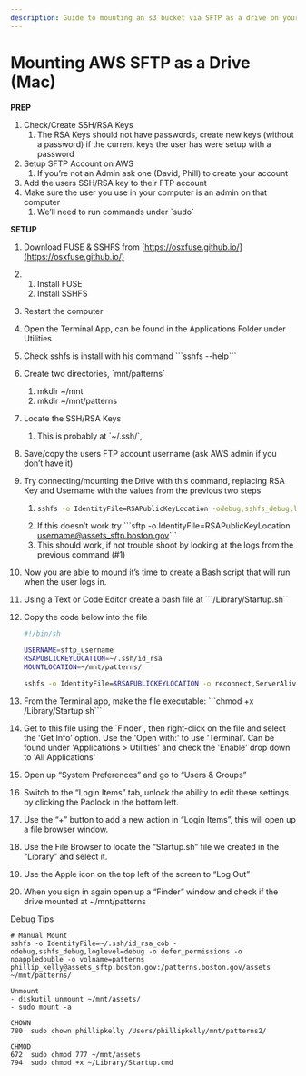 ```yaml
---
description: Guide to mounting an s3 bucket via SFTP as a drive on your computer
---
```


# Mounting AWS SFTP as a Drive \(Mac\)

**PREP**

1. Check/Create SSH/RSA Keys
   1. The RSA Keys should not have passwords, create new keys \(without a password\) if the current keys the user has were setup with a password
2. Setup SFTP Account on AWS
   1. If you’re not an Admin ask one \(David, Phill\) to create your account
3. Add the users SSH/RSA key to their FTP account
4. Make sure the user you use in your computer is an admin on that computer
   1. We’ll need to run commands under  \`sudo\`

**SETUP**

1. Download FUSE & SSHFS from [https://osxfuse.github.io/](https://osxfuse.github.io/)
2. 1. Install FUSE
   2. Install SSHFS
3. Restart the computer
4. Open the Terminal App, can be found in the Applications Folder under Utilities
5. Check sshfs is install with his command \`\`\`sshfs --help\`\`\`
6. Create two directories, \`mnt/patterns\`
   1. mkdir ~/mnt
   2. mkdir ~/mnt/patterns 
7. Locate the SSH/RSA Keys
   1. This is probably at \`~/.ssh/\`,
8. Save/copy the users FTP account username \(ask AWS admin if you don’t have it\)
9. Try connecting/mounting the Drive with this command, replacing RSA Key and Username with the values from the previous two steps
   1. ```bash
      sshfs -o IdentityFile=RSAPublicKeyLocation -odebug,sshfs_debug,loglevel=debug -o defer_permissions -o noappledouble -o volname=patterns username@assets_sftp.boston.gov:/patterns.boston.gov/assets ~/mnt/patterns/
      ```
   2. If this doesn’t work try \`\`\`sftp -o IdentityFile=RSAPublicKeyLocation [username@assets\_sftp.boston.gov](mailto:username@assets_sftp.boston.gov)\`\`\`
   3. This should work,  if not trouble shoot by looking at the logs from the previous command \(\#1\)
10. Now you are able to mound it’s time to create a Bash script that will run when the user logs in.
11. Using a Text or Code Editor create a bash file at \`\`\`/Library/Startup.sh\`\`
12. Copy the code below into the file 

    ```bash
    #!/bin/sh

    USERNAME=sftp_username
    RSAPUBLICKEYLOCATION=~/.ssh/id_rsa
    MOUNTLOCATION=~/mnt/patterns/

    sshfs -o IdentityFile=$RSAPUBLICKEYLOCATION -o reconnect,ServerAliveInterval=15,ServerAliveCountMax=3 -o defer_permissions -o noappledouble -o volname=patterns $USERNAME@assets_sftp.boston.gov:/patterns.boston.gov/assets $MOUNTLOCATION
    ```

13. From the Terminal app, make the file executable: \`\`\`chmod +x /Library/Startup.sh\`\`\`
14. Get to this file using the \`Finder\`, then right-click on the file and select the 'Get Info' option. Use the 'Open with:' to use 'Terminal'. Can be found under 'Applications &gt; Utilities' and check the 'Enable' drop down to 'All Applications'
15. Open up “System Preferences” and go to “Users & Groups”
16. Switch to the “Login Items” tab, unlock the ability to edit these settings by clicking the Padlock in the bottom left.
17. Use the “+” button to add a new action in “Login Items”, this will open up a file browser window.
18. Use the File Browser to locate the “Startup.sh” file we created in the “Library” and select it.
19. Use the Apple icon on the top left of the screen to “Log Out”
20. When you sign in again open up a “Finder” window and check if the drive mounted at ~/mnt/patterns



Debug Tips

```text
# Manual Mount
sshfs -o IdentityFile=~/.ssh/id_rsa_cob -odebug,sshfs_debug,loglevel=debug -o defer_permissions -o noappledouble -o volname=patterns phillip_kelly@assets_sftp.boston.gov:/patterns.boston.gov/assets ~/mnt/patterns/

Unmount
- diskutil unmount ~/mnt/assets/
- sudo mount -a

CHOWN
780  sudo chown phillipkelly /Users/phillipkelly/mnt/patterns2/

CHMOD
672  sudo chmod 777 ~/mnt/assets
794  sudo chmod +x ~/Library/Startup.cmd
```


















